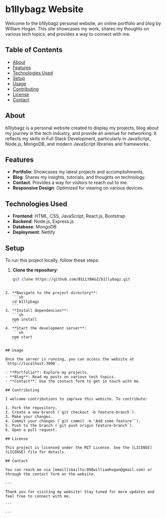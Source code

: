# b1llybagz Website

Welcome to the b1llybagz personal website, an online portfolio and blog by William Hogan. This site showcases my work, shares my thoughts on various tech topics, and provides a way to connect with me.

## Table of Contents

- [About](#about)
- [Features](#features)
- [Technologies Used](#technologies-used)
- [Setup](#setup)
- [Usage](#usage)
- [Contributing](#contributing)
- [License](#license)
- [Contact](#contact)

## About

b1llybagz is a personal website created to display my projects, blog about my journey in the tech industry, and provide an avenue for networking. It reflects my skills in Full Stack Development, particularly in JavaScript, Node.js, MongoDB, and modern JavaScript libraries and frameworks.

## Features

- **Portfolio**: Showcases my latest projects and accomplishments.
- **Blog**: Shares my insights, tutorials, and thoughts on technology.
- **Contact**: Provides a way for visitors to reach out to me.
- **Responsive Design**: Optimized for viewing on various devices.

## Technologies Used

- **Frontend**: HTML, CSS, JavaScript, React.js, Bootstrap
- **Backend**: Node.js, Express.js
- **Database**: MongoDB
- **Deployment**: Netlify

## Setup

To run this project locally, follow these steps:

1. **Clone the repository**:
   ```sh
   git clone https://github.com/B1LLYBAGZ/b1llybagz.git
   ```

````

2. **Navigate to the project directory**:
   ```sh
   cd b1llybagz
   ```
3. **Install dependencies**:
   ```sh
   npm install
   ```
4. **Start the development server**:
   ```sh
   npm start
   ```

## Usage

Once the server is running, you can access the website at `http://localhost:3000`.

- **Portfolio**: Explore my projects.
- **Blog**: Read my posts on various tech topics.
- **Contact**: Use the contact form to get in touch with me.

## Contributing

I welcome contributions to improve this website. To contribute:

1. Fork the repository.
2. Create a new branch (`git checkout -b feature-branch`).
3. Make your changes.
4. Commit your changes (`git commit -m 'Add some feature'`).
5. Push to the branch (`git push origin feature-branch`).
6. Open a pull request.

## License

This project is licensed under the MIT License. See the [LICENSE](LICENSE) file for details.

## Contact

You can reach me via [email](mailto:098williamhogan@gmail.com) or through the contact form on the website.

---

Thank you for visiting my website! Stay tuned for more updates and feel free to connect with me.

```

```
````
